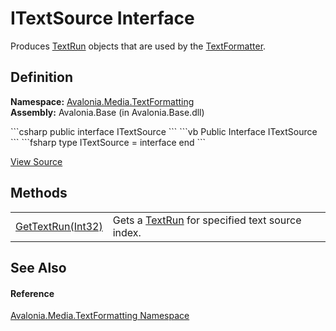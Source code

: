 # ITextSource Interface


Produces <a href="T_Avalonia_Media_TextFormatting_TextRun">TextRun</a> objects that are used by the <a href="T_Avalonia_Media_TextFormatting_TextFormatter">TextFormatter</a>.



## Definition
**Namespace:** <a href="N_Avalonia_Media_TextFormatting">Avalonia.Media.TextFormatting</a>  
**Assembly:** Avalonia.Base (in Avalonia.Base.dll)

<Tabs groupId="api-code-preview">
<TabItem value="csharp" label="C#">
```csharp
public interface ITextSource
```
</TabItem>
<TabItem value="vb" label="VB">
```vb
Public Interface ITextSource
```
</TabItem>
<TabItem value="fsharp" label="F#">
```fsharp
type ITextSource = interface end
```
</TabItem>
</Tabs>



<a href="https://github.com/AvaloniaUI/Avalonia/tree/master/src/Avalonia.Base/Media/TextFormatting/ITextSource.cs" title="View the source code">View Source</a>



## Methods
<table>
<tr>
<td><a href="M_Avalonia_Media_TextFormatting_ITextSource_GetTextRun">GetTextRun(Int32)</a></td>
<td>Gets a <a href="T_Avalonia_Media_TextFormatting_TextRun">TextRun</a> for specified text source index.</td>
</tr>
</table>

## See Also


#### Reference
<a href="N_Avalonia_Media_TextFormatting">Avalonia.Media.TextFormatting Namespace</a>  

